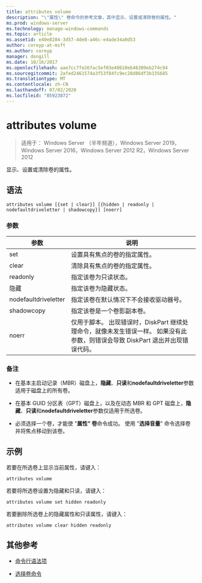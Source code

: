 ```yaml
---
title: attributes volume
description: "\"属性\" 卷命令的参考文章，其中显示、设置或清除卷的属性。"
ms.prod: windows-server
ms.technology: manage-windows-commands
ms.topic: article
ms.assetid: e40e8284-3d57-4de8-a46c-e4ade34a0d53
author: coreyp-at-msft
ms.author: coreyp
manager: dongill
ms.date: 10/16/2017
ms.openlocfilehash: aae7cc7fe26fac5ef03e40610eb46389eb274c94
ms.sourcegitcommit: 2afed2461574a3f53f84fc9ec28d86df3b335685
ms.translationtype: MT
ms.contentlocale: zh-CN
ms.lasthandoff: 07/02/2020
ms.locfileid: "85923872"
---
```

# <a name="attributes-volume"></a>attributes volume

> 适用于： Windows Server （半年频道），Windows Server 2019，Windows Server 2016，Windows Server 2012 R2，Windows Server 2012

显示、设置或清除卷的属性。

## <a name="syntax"></a>语法

```
attributes volume [{set | clear}] [{hidden | readonly | nodefaultdriveletter | shadowcopy}] [noerr]
```

### <a name="parameters"></a>参数

| 参数 | 说明 |
| ------- | -------- |
| set | 设置具有焦点的卷的指定属性。 |
| clear | 清除具有焦点的卷的指定属性。 |
| readonly | 指定该卷为只读状态。 |
| 隐藏 | 指定该卷为隐藏状态。 |
| nodefaultdriveletter | 指定该卷在默认情况下不会接收驱动器号。 |
| shadowcopy | 指定该卷是一个卷影副本卷。 |
| noerr | 仅用于脚本。 出现错误时，DiskPart 继续处理命令，就像未发生错误一样。 如果没有此参数，则错误会导致 DiskPart 退出并出现错误代码。 |

### <a name="remarks"></a>备注

- 在基本主启动记录（MBR）磁盘上，**隐藏**、**只读**和**nodefaultdriveletter**参数适用于磁盘上的所有卷。

- 在基本 GUID 分区表（GPT）磁盘上，以及在动态 MBR 和 GPT 磁盘上，**隐藏**、**只读**和**nodefaultdriveletter**参数仅适用于所选卷。

- 必须选择一个卷，才能使 "**属性" 卷**命令成功。 使用 "**选择音量**" 命令选择卷并将焦点移动到该卷。

## <a name="examples"></a>示例

若要在所选卷上显示当前属性，请键入：

```
attributes volume
```

若要将所选卷设置为隐藏和只读，请键入：

```
attributes volume set hidden readonly
```

若要删除所选卷上的隐藏属性和只读属性，请键入：

```
attributes volume clear hidden readonly
```

## <a name="additional-references"></a>其他参考

- [命令行语法项](command-line-syntax-key.md)

- [选择卷命令](select-volume.md)
